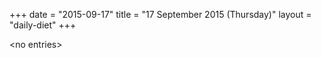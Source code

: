 +++
date = "2015-09-17"
title = "17 September 2015 (Thursday)"
layout = "daily-diet"
+++

\<no entries\>